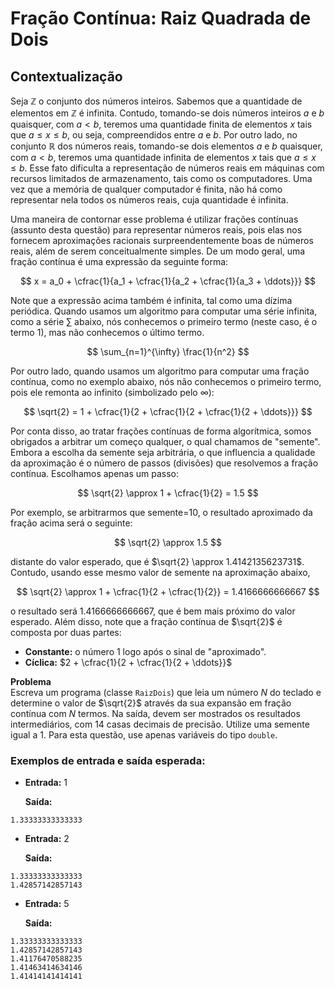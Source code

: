 # Fração Contínua: Raiz Quadrada de Dois

## Contextualização
Seja $\mathbb{Z}$ o conjunto dos números inteiros. Sabemos que a quantidade de elementos em $\mathbb{Z}$ é infinita. Contudo, tomando-se dois números inteiros $a$ e $b$ quaisquer, com $a < b$, teremos uma quantidade finita de elementos $x$ tais que $a \leq x \leq b$, ou seja, compreendidos entre $a$ e $b$. Por outro lado, no conjunto $\mathbb{R}$ dos números reais, tomando-se dois elementos $a$ e $b$ quaisquer, com $a < b$, teremos uma quantidade infinita de elementos $x$ tais que $a \leq x \leq b$. Esse fato dificulta a representação de números reais em máquinas com recursos limitados de armazenamento, tais como os computadores. Uma vez que a memória de qualquer computador é finita, não há como representar nela todos os números reais, cuja quantidade é infinita.

Uma maneira de contornar esse problema é utilizar frações contínuas (assunto desta questão) para representar números reais, pois elas nos fornecem aproximações racionais surpreendentemente boas de números reais, além de serem conceitualmente simples. De um modo geral, uma fração contínua é uma expressão da seguinte forma:

$$
x = a_0 + \cfrac{1}{a_1 + \cfrac{1}{a_2 + \cfrac{1}{a_3 + \ddots}}}
$$

Note que a expressão acima também é infinita, tal como uma dízima periódica. Quando usamos um algoritmo para computar uma série infinita, como a série $\sum$ abaixo, nós conhecemos o primeiro termo (neste caso, é o termo 1), mas não conhecemos o último termo.

$$
\sum_{n=1}^{\infty} \frac{1}{n^2}
$$

Por outro lado, quando usamos um algoritmo para computar uma fração contínua, como no exemplo abaixo, nós não conhecemos o primeiro termo, pois ele remonta ao infinito (simbolizado pelo $\infty$):

$$
\sqrt{2} = 1 + \cfrac{1}{2 + \cfrac{1}{2 + \cfrac{1}{2 + \ddots}}}
$$

Por conta disso, ao tratar frações contínuas de forma algorítmica, somos obrigados a arbitrar um começo qualquer, o qual chamamos de "semente". Embora a escolha da semente seja arbitrária, o que influencia a qualidade da aproximação é o número de passos (divisões) que resolvemos a fração contínua. Escolhamos apenas um passo:

$$
\sqrt{2} \approx 1 + \cfrac{1}{2} = 1.5
$$

Por exemplo, se arbitrarmos que semente=10, o resultado aproximado da fração acima será o seguinte:

$$
\sqrt{2} \approx 1.5
$$

distante do valor esperado, que é $\sqrt{2} \approx 1.4142135623731$. Contudo, usando esse mesmo valor de semente na aproximação abaixo,

$$
\sqrt{2} \approx 1 + \cfrac{1}{2 + \cfrac{1}{2}} = 1.4166666666667
$$

o resultado será $1.4166666666667$, que é bem mais próximo do valor esperado. Além disso, note que a fração contínua de $\sqrt{2}$ é composta por duas partes:
- **Constante:** o número 1 logo após o sinal de "aproximado".
- **Cíclica:** $2 + \cfrac{1}{2 + \cfrac{1}{2 + \ddots}}$

**Problema**  
Escreva um programa (classe `RaizDois`) que leia um número $N$ do teclado e determine o valor de $\sqrt{2}$ através da sua expansão em fração contínua com $N$ termos. Na saída, devem ser mostrados os resultados intermediários, com 14 casas decimais de precisão. Utilize uma semente igual a 1. Para esta questão, use apenas variáveis do tipo `double`.


### Exemplos de entrada e saída esperada:
- **Entrada:** 1

  **Saída:** 
``` 
1.33333333333333
```

- **Entrada:** 2

  **Saída:** 
```
1.33333333333333
1.42857142857143
```

- **Entrada:** 5

  **Saída:** 
```
1.33333333333333
1.42857142857143
1.41176470588235
1.41463414634146
1.41414141414141
```

